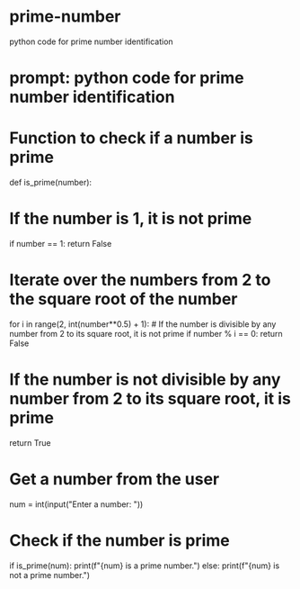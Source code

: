 # prime-number
python code for prime number identification
# prompt: python code for prime number identification

# Function to check if a number is prime
def is_prime(number):
  # If the number is 1, it is not prime
  if number == 1:
    return False
  # Iterate over the numbers from 2 to the square root of the number
  for i in range(2, int(number**0.5) + 1):
    # If the number is divisible by any number from 2 to its square root, it is not prime
    if number % i == 0:
      return False
  # If the number is not divisible by any number from 2 to its square root, it is prime
  return True

# Get a number from the user
num = int(input("Enter a number: "))

# Check if the number is prime
if is_prime(num):
  print(f"{num} is a prime number.")
else:
  print(f"{num} is not a prime number.")
